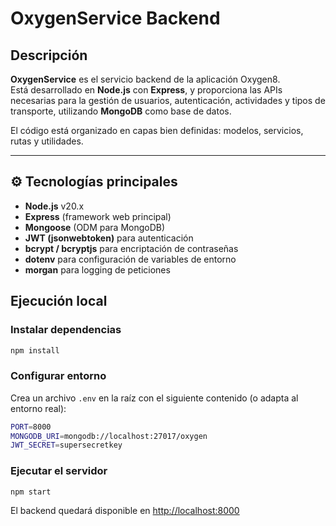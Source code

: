 # OxygenService Backend

## Descripción
**OxygenService** es el servicio backend de la aplicación Oxygen8.  
Está desarrollado en **Node.js** con **Express**, y proporciona las APIs necesarias para la gestión de usuarios, autenticación, actividades y tipos de transporte, utilizando **MongoDB** como base de datos.

El código está organizado en capas bien definidas: modelos, servicios, rutas y utilidades.

---

## ⚙️ Tecnologías principales

- **Node.js** v20.x  
- **Express** (framework web principal)
- **Mongoose** (ODM para MongoDB)
- **JWT (jsonwebtoken)** para autenticación
- **bcrypt / bcryptjs** para encriptación de contraseñas
- **dotenv** para configuración de variables de entorno
- **morgan** para logging de peticiones

## Ejecución local

### Instalar dependencias
```bash
npm install
```

### Configurar entorno
Crea un archivo `.env` en la raíz con el siguiente contenido (o adapta al entorno real):

```bash
PORT=8000
MONGODB_URI=mongodb://localhost:27017/oxygen
JWT_SECRET=supersecretkey
```

### Ejecutar el servidor
```bash
npm start
```
El backend quedará disponible en [http://localhost:8000](http://localhost:8000)
